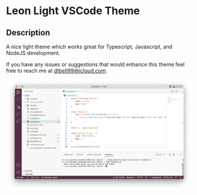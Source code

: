 # Leon Light VSCode Theme

## Description
A nice light theme which works great for Typescript, Javascript, and NodeJS development.

If you have any issues or suggestions that would enhance this theme feel free to reach me at <a href="mailto:dtbell99@icloud.com?subject=LeonLightTheme">dtbell99@icloud.com</a>.

![image info](screenshot1.png)